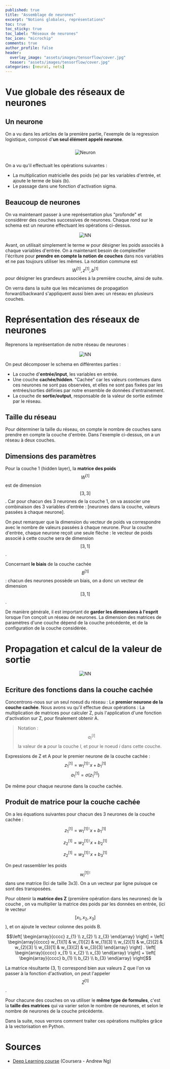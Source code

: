 ```yaml
---
published: true
title: "Assemblage de neurones"
excerpt: "Notions globales, représentations"
toc: true
toc_sticky: true
toc_label: "Réseaux de neurones"
toc_icon: "microchip"
comments: true
author_profile: false
header:
  overlay_image: "assets/images/tensorflow/cover.jpg"
  teaser: "assets/images/tensorflow/cover.jpg"
categories: [neural, nets]
---
```

<script type="text/javascript" async
src="https://cdn.mathjax.org/mathjax/latest/MathJax.js?config=TeX-MML-AM_CHTML">
</script>

# Vue globale des réseaux de neurones

## Un neurone

On a vu dans les articles de la première partie, l'exemple de la regression logistique, composé d'**un seul élément appelé neurone**.


<div align="center">
    <img src="https://ml-cheatsheet.readthedocs.io/en/latest/_images/neuron.png" alt="Neuron" vspace="10">
</div>

On a vu qu'il effectuait les opérations suivantes :
- La multiplication matricielle des poids (w) par les variables d'entrée, et ajoute le terme de biais (b).
- Le passage dans une fonction d'activation sigma.

## Beaucoup de neurones

On va maintenant passer à une représentation plus "profonde" et considérer des couches successives de neurones. Chaque rond sur le schema est un neurone effectuant les opérations ci-dessus.

<div align="center">
    <img src="https://upload.wikimedia.org/wikipedia/commons/c/c2/MultiLayerNeuralNetworkBigger_english.png" alt="NN">
</div>

Avant, on utilisait simplement le terme w pour désigner les poids associés à chaque variables d'entrée. On a maintenant besoin de complexifier l'écriture pour **prendre en compte la notion de couches** dans nos variables et ne pas toujours utiliser les mêmes. La notation commune est $$W^{[1]}, z^{[1]}, b^{[1]}$$ pour désigner les grandeurs associées à la première couche, ainsi de suite.

On verra dans la suite que les mécanismes de propagation forward/backward s'appliquent aussi bien avec un réseau en plusieurs couches.

# Représentation des réseaux de neurones

Reprenons la représentation de notre réseau de neurones :

<div align="center">
    <img src="https://upload.wikimedia.org/wikipedia/commons/c/c2/MultiLayerNeuralNetworkBigger_english.png" alt="NN">
</div>

On peut décomposer le schema en différentes parties :
- La couche d'**entrée/input**, les variables en entrée.
- Une couche **cachée/hidden**. "Cachée" car les valeurs contenues dans ces neurones ne sont pas observées, et elles ne sont pas fixées par les entrées/sorties définies par notre ensemble de données d'entrainement.
- La couche de **sortie/output**, responsable de la valeur de sortie estimée par le réseau.

## Taille du réseau

Pour déterminer la taille du réseau, on compte le nombre de couches sans prendre en compte la couche d'entrée. Dans l'exemple ci-dessus, on a un réseau à deux couches.

## Dimensions des paramètres

Pour la couche 1 (hidden layer), la **matrice des poids** $$W^{[1]}$$ est de dimension $$[3, 3]$$. Car pour chacun des 3 neurones de la couche 1, on va associer une combinaison des 3 variables d'entrée : [neurones dans la couche, valeurs passées à chaque neurone].

On peut remarquer que la dimension du vecteur de poids va correspondre avec le nombre de valeurs passées à chaque neurone. Pour la couche d'entrée, chaque neurone reçoit une seule flèche : le vecteur de poids associé à cette couche sera de dimension $$[3, 1]$$.

Concernant **le biais** de la couche cachée $$B^{[1]}$$ : chacun des neurones possède un biais, on a donc un vecteur de dimension $$[3, 1]$$.

De manière générale, il est important de **garder les dimensions à l'esprit** lorsque l'on conçoit un réseau de neurones. La dimension des matrices de paramètres d'une couche dépend de la couche précédente, et de la configuration de la couche considérée.

# Propagation et calcul de la valeur de sortie

<div align="center">
    <img src="https://upload.wikimedia.org/wikipedia/commons/c/c2/MultiLayerNeuralNetworkBigger_english.png" alt="NN">
</div>

## Ecriture des fonctions dans la couche cachée

Concentrons-nous sur un seul noeud du réseau : Le **premier neurone de la couche cachée**. Nous avons vu qu'il effectue deux opérations : La multiplication de matrices pour calculer Z, puis l'application d'une fonction d'activation sur Z, pour finalement obtenir A.

> Notation : $$a^{[l]}_{i}$$ la valeur de **a** pour la couche *l*, et pour le noeud *i* dans cette couche.

Expressions de Z et A pour le premier neurone de la couche cachée :
$$z^{[1]}_{1} = w^{[1]\intercal}_{1} x + b^{[1]}_{1}$$
$$a^{[1]}_{1} = \sigma (z^{[1]}_{1})$$

De même pour chaque neurone dans la couche cachée.

## Produit de matrice pour la couche cachée

On a les équations suivantes pour chacun des 3 neurones de la couche cachée :

$$z^{[1]}_{1} = w^{[1]\intercal}_{1} x + b^{[1]}_{1}$$

$$z^{[1]}_{2} = w^{[1]\intercal}_{2} x + b^{[1]}_{2}$$

$$z^{[1]}_{2} = w^{[1]\intercal}_{3} x + b^{[1]}_{3}$$

On peut rassembler les poids $$w^{[1]\intercal}_{i}$$ dans une matrice (Ici de taille 3x3). On a un vecteur par ligne puisque ce sont des transposées.

Pour obtenir la **matrice des Z** (première opération dans les neurones) de la couche , on va multiplier la matrice des poids par les données en entrée, (ici le vecteur $$[x_{1}, x_{2}, x_{3}]$$), et on ajoute le vecteur colonne des poids B.

$$\left[ \begin{array}{cccc} z_{1} \\ z_{2} \\ z_{3} \end{array} \right] =
\left[ \begin{array}{cccc}
w_{1}[1] & w_{1}[2] & w_{1}[3] \\
w_{2}[1] & w_{2}[2] & w_{2}[3] \\
w_{3}[1]  & w_{3}[2] & w_{3}[3] \end{array} \right]
.
\left[ \begin{array}{cccc}
x_{1} \\
x_{2} \\
x_{3} \end{array} \right]
+
\left[ \begin{array}{cccc}
b_{1} \\
b_{2} \\
b_{3} \end{array} \right]$$

La matrice résultante (3, 1) correspond bien aux valeurs Z que l'on va passer à la fonction d'activation, on peut l'appeler $$Z^{[1]}$$.

Pour chacune des couches on va utiliser le **même type de formules**, c'est la **taille des matrices** qui va varier selon le nombre de neurones, et selon le nombre de neurones de la couche précédente.

Dans la suite, nous verrons comment traiter ces opérations multiples grâce à la vectorisation en Python.

# Sources

- <a href="https://www.coursera.org/learn/neural-networks-deep-learning/home/welcome" target="_blank">Deep Learning course</a> (Coursera - Andrew Ng)
